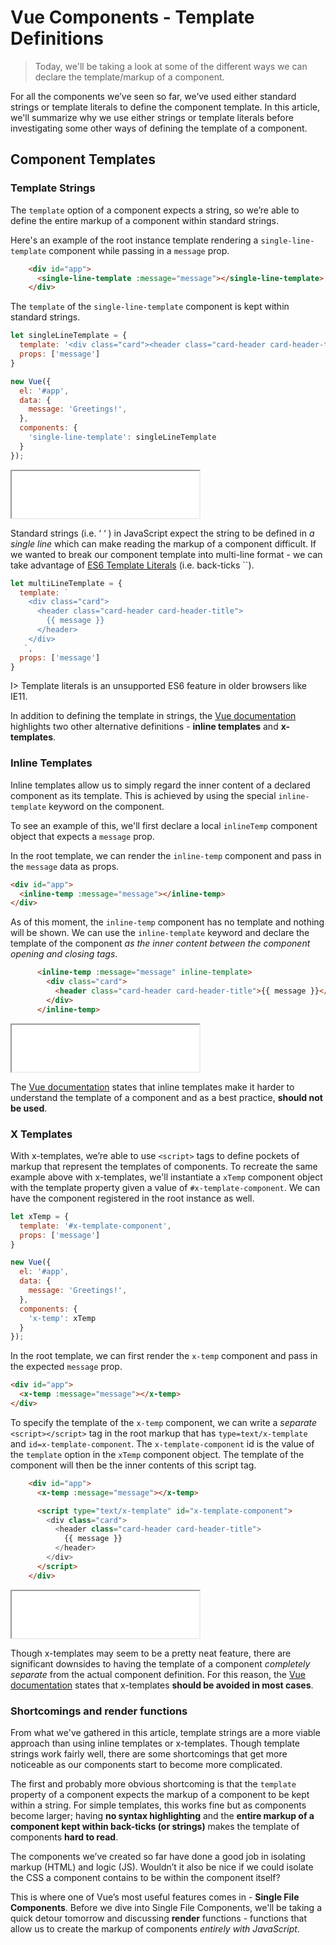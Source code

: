 # Vue Components - Template Definitions

> Today, we'll be taking a look at some of the different ways we can declare the template/markup of a component.

For all the components we’ve seen so far, we’ve used either standard strings or template literals to define the component template. In this article, we'll summarize why we use either strings or template literals before investigating some other ways of defining the template of a component.

## Component Templates

### Template Strings

The `template` option of a component expects a string, so we’re able to define the entire markup of a component within standard strings.

Here's an example of the root instance template rendering a `single-line-template` component while passing in a `message` prop.

```html
    <div id="app">
      <single-line-template :message="message"></single-line-template>
    </div>
```

The `template` of the `single-line-template` component is kept within standard strings.

```javascript
let singleLineTemplate = {
  template: '<div class="card"><header class="card-header card-header-title">{{ message }}</header></div>',
  props: ['message']
}

new Vue({
  el: '#app',
  data: {
    message: 'Greetings!',
  },
  components: {
    'single-line-template': singleLineTemplate
  }
});
```

<iframe src='./src/standard-strings-template/index.html'
        height="75"
        scrolling="no"
         >
</iframe>

Standard strings (i.e. ‘ ‘ ) in JavaScript expect the string to be defined in _a single line_ which can make reading the markup of a component difficult. If we wanted to break our component template into multi-line format - we can take advantage of [ES6 Template Literals](https://developer.mozilla.org/en-US/docs/Web/JavaScript/Reference/Template_literals) (i.e. back-ticks ``).

```javascript
let multiLineTemplate = {
  template: `
    <div class="card">
      <header class="card-header card-header-title">
        {{ message }}
      </header>
    </div>
   `,
  props: ['message']
}
```

I> Template literals is an unsupported ES6 feature in older browsers like IE11.

In addition to defining the template in strings, the [Vue documentation](https://vuejs.org/v2/guide/components-edge-cases.html#Alternate-Template-Definitions) highlights two other alternative definitions - **inline templates** and **x-templates**.

### Inline Templates

Inline templates allow us to simply regard the inner content of a declared component as its template. This is achieved by using the special `inline-template` keyword on the component.

To see an example of this, we'll first declare a local `inlineTemp` component object that expects a `message` prop.

In the root template, we can render the `inline-temp` component and pass in the `message` data as props.

```html
<div id="app">
  <inline-temp :message="message"></inline-temp>
</div>
```

As of this moment, the `inline-temp` component has no template and nothing will be shown. We can use the `inline-template` keyword and declare the template of the component _as the inner content between the component opening and closing tags_.

```html
      <inline-temp :message="message" inline-template>
        <div class="card">
          <header class="card-header card-header-title">{{ message }}</header>
        </div>
      </inline-temp>
```

<iframe src='./src/inline-template/index.html'
        height="75"
        scrolling="no"
         >
</iframe>

The [Vue documentation](https://vuejs.org/v2/guide/components-edge-cases.html#Inline-Templates) states that inline templates make it harder to understand the template of a component and as a best practice, **should not be used**. 

### X Templates

With x-templates, we’re able to use `<script>` tags to define pockets of markup that represent the templates of components. To recreate the same example above with x-templates, we'll instantiate a `xTemp` component object with the template property given a value of `#x-template-component`. We can have the component registered in the root instance as well.

```javascript
let xTemp = {
  template: '#x-template-component',
  props: ['message']
}

new Vue({
  el: '#app',
  data: {
    message: 'Greetings!',
  },
  components: {
    'x-temp': xTemp
  }
});
```

In the root template, we can first render the `x-temp` component and pass in the expected `message` prop.

```html
<div id="app">
  <x-temp :message="message"></x-temp>
</div>
```

To specify the template of the `x-temp` component, we can write a _separate_ `<script></script>` tag in the root markup that has `type=text/x-template` and `id=x-template-component`. The `x-template-component` id is the value of the `template` option in the `xTemp` component object. The template of the component will then be the inner contents of this script tag.

```html
    <div id="app">
      <x-temp :message="message"></x-temp>

      <script type="text/x-template" id="x-template-component">
        <div class="card">
          <header class="card-header card-header-title">
            {{ message }}
          </header>
        </div>
      </script>
    </div>
```

<iframe src='./src/x-template/index.html'
        height="75"
        scrolling="no"
         >
</iframe>

Though x-templates may seem to be a pretty neat feature, there are significant downsides to having the template of a component _completely separate_ from the actual component definition. For this reason, the [Vue documentation](https://vuejs.org/v2/guide/components-edge-cases.html#X-Templates) states that x-templates **should be avoided in most cases**.

### Shortcomings and render functions

From what we've gathered in this article, template strings are a more viable approach than using inline templates or x-templates. Though template strings work fairly well, there are some shortcomings that get more noticeable as our components start to become more complicated.

The first and probably more obvious shortcoming is that the `template` property of a component expects the markup of a component to be kept within a string. For simple templates, this works fine but as components become larger; having **no syntax highlighting** and the **entire markup of a component kept within back-ticks (or strings)** makes the template of components **hard to read**.

The components we’ve created so far have done a good job in isolating markup (HTML) and logic (JS). Wouldn’t it also be nice if we could isolate the CSS a component contains to be within the component itself?

This is where one of Vue’s most useful features comes in - **Single File Components**. Before we dive into Single File Components, we'll be taking a quick detour tomorrow and discussing **render** functions - functions that allow us to create the markup of components _entirely with JavaScript_.
